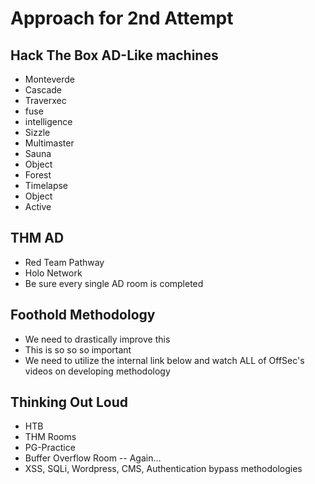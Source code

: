 # Approach for 2nd Attempt

## Hack The Box AD-Like machines

* Monteverde
* Cascade
* Traverxec
* fuse
* intelligence
* Sizzle
* Multimaster
* Sauna
* Object
* Forest
* Timelapse
* Object
* Active

## THM AD

* Red Team Pathway
* Holo Network
* Be sure every single AD room is completed

## Foothold Methodology

* We need to drastically improve this
* This is so so so important
* We need to utilize the internal link below and watch ALL of OffSec's videos on developing methodology

## Thinking Out Loud

* HTB
* THM Rooms
* PG-Practice
* Buffer Overflow Room -- Again...
* XSS, SQLi, Wordpress, CMS, Authentication bypass methodologies
